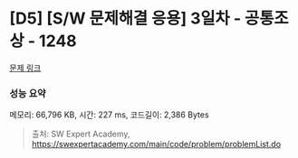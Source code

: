 # [D5] [S/W 문제해결 응용] 3일차 - 공통조상 - 1248 

[문제 링크](https://swexpertacademy.com/main/code/problem/problemDetail.do?contestProbId=AV15PTkqAPYCFAYD) 

### 성능 요약

메모리: 66,796 KB, 시간: 227 ms, 코드길이: 2,386 Bytes



> 출처: SW Expert Academy, https://swexpertacademy.com/main/code/problem/problemList.do